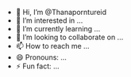 - 👋 Hi, I’m @Thanaporntureid
- 👀 I’m interested in ...
- 🌱 I’m currently learning ...
- 💞️ I’m looking to collaborate on ...
- 📫 How to reach me ...
- 😄 Pronouns: ...
- ⚡ Fun fact: ...

<!---
Thanaporntureid/Thanaporntureid is a ✨ special ✨ repository because its `README.md` (this file) appears on your GitHub profile.
You can click the Preview link to take a look at your changes.
--->
